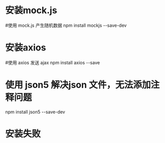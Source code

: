 # 安装mock.js
#使用 mock.js 产生随机数据
npm install mockjs --save-dev

# 安装axios
#使用 axios 发送 ajax
npm install axios --save
# 使用 json5 解决json 文件，无法添加注释问题
npm install json5 --save-dev
# 安装失败
